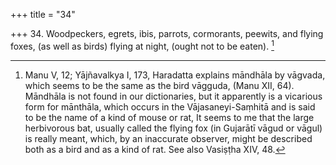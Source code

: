 +++
title = "34"

+++
34. Woodpeckers, egrets, ibis, parrots, cormorants, peewits, and flying foxes, (as well as birds) flying at night, (ought not to be eaten). [^31] 


[^31]:  Manu V, 12; Yājñavalkya I, 173, Haradatta explains māndhāla by vāgvada, which seems to be the same as the bird vāgguda, (Manu XII, 64). Māndhāla is not found in our dictionaries, but it apparently is a vicarious form for mānthāla, which occurs in the Vājasaneyi-Saṃhitā and is said to be the name of a kind of mouse or rat, It seems to me that the large herbivorous bat, usually called the flying fox (in Gujarātī vāgud or vāgul) is really meant, which, by an inaccurate observer, might be described both as a bird and as a kind of rat. See also Vasiṣṭha XIV, 48.
